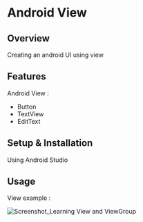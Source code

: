 # Android View

## Overview
Creating an android UI using view

## Features
Android View :
- Button
- TextView
- EditText

## Setup & Installation 
Using Android Studio

## Usage
View example :

![Screenshot_Learning View and ViewGroup](https://user-images.githubusercontent.com/56164259/68088598-59b20f80-fe93-11e9-852d-100761101929.png)
